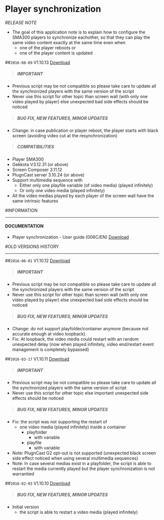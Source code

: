 # Player synchronization
*RELEASE NOTE*

- The goal of this application note is to explain how to configure the SMA300 players to synchronize eachother, so that they can play the same video content exactly at the same time even when
	- one of the player reboots or
	- one of the player content is updated

##`2016-08-09` V1.10.13 [Download](https://github.com/innes-labs/archives/downloads/application-notes/player-synchronization/xpfSyncManager-V1.10.13.js)
>##### **IMPORTANT**
- Previous script may be not compatible so please take care to update all the synchronized players with the same version of the script
- Never use this script for other topic than screen wall (with only one video played by player) else unexpected bad side effects should be noticed
>##### **BUG FIX, NEW FEATURES, MINOR UPDATES**
- Change: in case publication or player reboot, the player starts with black screen (avoiding video cut at the resynchronization)
>##### **COMPATIBILITIES**
- Player SMA300
- Gekkota V3.12.31 (or above)
- Screen Composer 3.11.12
- PlugnCast server 3.10.24 (or above)
- Support multimedia sequence with
	- Either only one playfile variable (of video media) (played infinitely)
	- Or only one video media (played infinitely)
- All the video medias played by each player of the screen wall have the same intrinsic features

#INFORMATION
***********************************************************************
#### **DOCUMENTATION**
- Player synchronization - User guide (006C/EN) [Download](https://github.com/innes-labs/archives/downloads/application-notes/player-synchronization/player-synchronization-application-note-006C_en.pdf)

#OLD VERSIONS HISTORY
***********************************************************************

##`2016-06-01` V1.10.12 [Download](https://github.com/innes-labs/archives/downloads/application-notes/player-synchronization/xpfSyncManager-V1.10.12.js)
>##### **IMPORTANT**
- Previous script may be not compatible so please take care to update all the synchronized players with the same version of the script
- Never use this script for other topic than screen wall (with only one video played by player) else unexpected bad side effects should be noticed
>##### **BUG FIX, NEW FEATURES, MINOR UPDATES**
- Change: do not support playfolder/container anymore (because not accurate enough at video loopback)
- Fix: At loopback, the video media could restart with an random unexpected delay (now when played infinitely, video end/restart event management is completely bypassed)

##`2016-03-17` V1.10.11 [Download](https://github.com/innes-labs/archives/downloads/application-notes/player-synchronization/xpfSyncManager-V1.10.11.js)
>##### **IMPORTANT**
- Previous script may be not compatible so please take care to update all the synchronized players with the same version of script
- Never use this script for other topic else important unexpected side effects should be noticed
>##### **BUG FIX, NEW FEATURES, MINOR UPDATES**
- Fix: the script was not supporting the restart of
	- one video media (played infinitely) inside a container
		- playfolder
			- with variable
		- playfile
			- with variable
- Note: PlugnCast G2 opt-out is not supported (unexpected black screen side effect noticed when using several multimedia sequences)
- Note: In case several medias exist in a playfolder, the script is able to restart the media currently played but the player synchronization is not warrantied

##`2016-02-03` V1.10.10 [Download](https://github.com/innes-labs/archives/downloads/application-notes/player-synchronization/xpfSyncManager-V1.10.10.js)
>##### **BUG FIX, NEW FEATURES, MINOR UPDATES**
- Initial version
	- the script is able to restart a video media (played infinitely)
